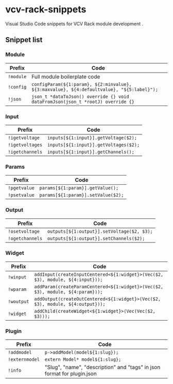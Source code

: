 # vcv-rack-snippets

Visual Studio Code snippets for VCV Rack module development .

## Snippet list

### Module

|Prefix|Code|
|-|-|
|```!module```|Full module boilerplate code|
|```!config```|```configParam(${1:param}, ${2:minvalue}, ${3:maxvalue}, ${4:defaultvalue}, "${5:label}");```|
|```!json```|```json_t *dataToJson() override {} void dataFromJson(json_t *rootJ) override {}```|

### Input

|Prefix|Code|
|-|-|
|```!igetvoltage```|```inputs[${1:input}].getVoltage($2);```|
|```!igetvoltages```|```inputs[${1:input}].getVoltages($2);```|
|```!igetchannels```|```inputs[${1:input}].getChannels();```|

### Params

|Prefix|Code|
|-|-|
|```!pgetvalue```|```params[${1:param}].getValue();```|
|```!psetvalue```|```params[${1:param}].setValue($2);```|

### Output

|Prefix|Code|
|-|-|
|```!osetvoltage```|```outputs[${1:output}].setVoltage($2, $3);```|
|```!ogetchannels```|```outputs[${1:output}].setChannels($2);```|

### Widget

|Prefix|Code|
|-|-|
|```!winput```|```addInput(createInputCentered<${1:widget}>(Vec($2, $3), module, ${4:input}));```|
|```!wparam```|```addParam(createParamCentered<${1:widget}>(Vec($2, $3), module, ${4:param}));```|
|```!woutput```|```addOutput(createOutCentered<${1:widget}>(Vec($2, $3), module, ${4:output}));```|
|```!widget```|```addChild(createWidget<${1:widget}>(Vec(Vec($2, $3)));```|

### Plugin

|Prefix|Code|
|-|-|
|```!addmodel```|```p->addModel(model${1:slug});```|
|```!externmodel```|```extern Model* model${1:slug};```|
|```!info```|"Slug", "name", "description" and "tags" in json format for plugin.json|